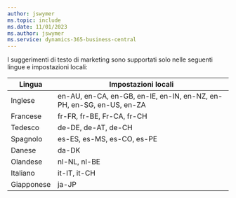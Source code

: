 ```yaml
---
author: jswymer
ms.topic: include
ms.date: 11/01/2023
ms.author: jswymer
ms.service: dynamics-365-business-central
---
```

I suggerimenti di testo di marketing sono supportati solo nelle seguenti lingue e impostazioni locali:

|Lingua|Impostazioni locali|
|-|-|
|Inglese|en-AU, en-CA, en-GB, en-IE, en-IN, en-NZ, en-PH, en-SG, en-US, en-ZA|
|Francese|fr-FR, fr-BE, Fr-CA, fr-CH|
|Tedesco|de-DE, de-AT, de-CH|
|Spagnolo |es-ES, es-MS, es-CO, es-PE|
|Danese|da-DK|
|Olandese|nl-NL, nl-BE|
|Italiano|it-IT, it-CH|
|Giapponese|ja-JP|
